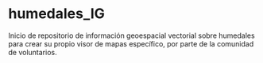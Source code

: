 # humedales_IG
Inicio de repositorio de información geoespacial vectorial sobre humedales para crear su propio visor de mapas específico, por parte de la comunidad de voluntarios.
